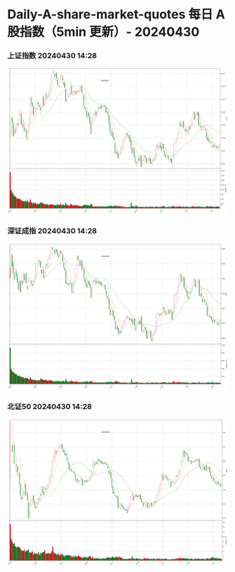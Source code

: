 
# Daily-A-share-market-quotes 每日 A 股指数（5min 更新）- 20240430

### 上证指数 20240430 14:28
![](./fig/2024/4/20240430-sh000001.png)

### 深证成指 20240430 14:28
![](./fig/2024/4/20240430-sz399001.png)

### 北证50 20240430 14:28
![](./fig/2024/4/20240430-bj899050.png)
